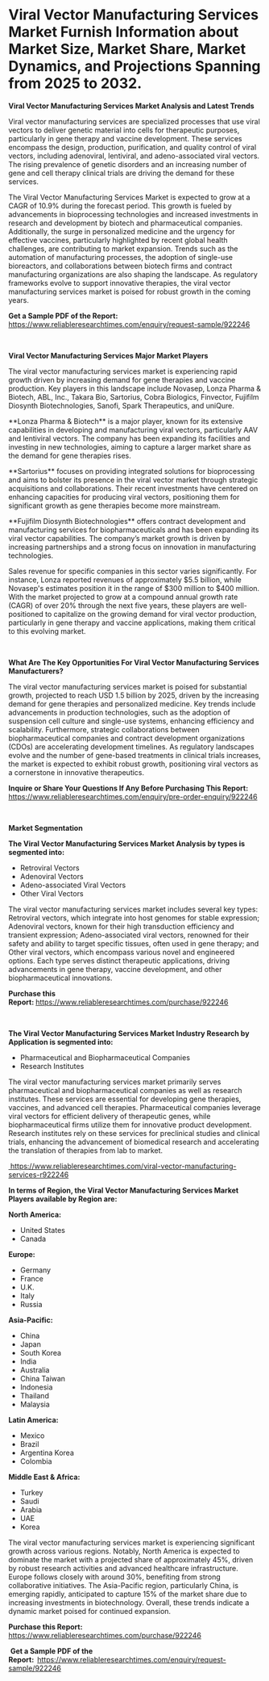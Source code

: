 <p><h1>Viral Vector Manufacturing Services Market Furnish Information about Market Size, Market Share, Market Dynamics, and Projections Spanning from 2025 to 2032.</h1></p><p><strong>Viral Vector Manufacturing Services Market Analysis and Latest Trends</strong></p>
<p><p>Viral vector manufacturing services are specialized processes that use viral vectors to deliver genetic material into cells for therapeutic purposes, particularly in gene therapy and vaccine development. These services encompass the design, production, purification, and quality control of viral vectors, including adenoviral, lentiviral, and adeno-associated viral vectors. The rising prevalence of genetic disorders and an increasing number of gene and cell therapy clinical trials are driving the demand for these services.</p><p>The Viral Vector Manufacturing Services Market is expected to grow at a CAGR of 10.9% during the forecast period. This growth is fueled by advancements in bioprocessing technologies and increased investments in research and development by biotech and pharmaceutical companies. Additionally, the surge in personalized medicine and the urgency for effective vaccines, particularly highlighted by recent global health challenges, are contributing to market expansion. Trends such as the automation of manufacturing processes, the adoption of single-use bioreactors, and collaborations between biotech firms and contract manufacturing organizations are also shaping the landscape. As regulatory frameworks evolve to support innovative therapies, the viral vector manufacturing services market is poised for robust growth in the coming years.</p></p>
<p><strong>Get a Sample PDF of the Report:&nbsp;</strong> <a href="https://www.reliableresearchtimes.com/enquiry/request-sample/922246?utm_campaign=3116&utm_medium=2&utm_source=Github&utm_content=ia&utm_term=18042025&utm_id=viral-vector-manufacturing-services">https://www.reliableresearchtimes.com/enquiry/request-sample/922246</a></p>
<p>&nbsp;</p>
<p><strong>Viral Vector Manufacturing Services Major Market Players</strong></p>
<p><p>The viral vector manufacturing services market is experiencing rapid growth driven by increasing demand for gene therapies and vaccine production. Key players in this landscape include Novasep, Lonza Pharma & Biotech, ABL, Inc., Takara Bio, Sartorius, Cobra Biologics, Finvector, Fujifilm Diosynth Biotechnologies, Sanofi, Spark Therapeutics, and uniQure.</p><p>**Lonza Pharma & Biotech** is a major player, known for its extensive capabilities in developing and manufacturing viral vectors, particularly AAV and lentiviral vectors. The company has been expanding its facilities and investing in new technologies, aiming to capture a larger market share as the demand for gene therapies rises. </p><p>**Sartorius** focuses on providing integrated solutions for bioprocessing and aims to bolster its presence in the viral vector market through strategic acquisitions and collaborations. Their recent investments have centered on enhancing capacities for producing viral vectors, positioning them for significant growth as gene therapies become more mainstream.</p><p>**Fujifilm Diosynth Biotechnologies** offers contract development and manufacturing services for biopharmaceuticals and has been expanding its viral vector capabilities. The company’s market growth is driven by increasing partnerships and a strong focus on innovation in manufacturing technologies.</p><p>Sales revenue for specific companies in this sector varies significantly. For instance, Lonza reported revenues of approximately $5.5 billion, while Novasep's estimates position it in the range of $300 million to $400 million. With the market projected to grow at a compound annual growth rate (CAGR) of over 20% through the next five years, these players are well-positioned to capitalize on the growing demand for viral vector production, particularly in gene therapy and vaccine applications, making them critical to this evolving market.</p></p>
<p>&nbsp;</p>
<p><strong>What Are The Key Opportunities For Viral Vector Manufacturing Services Manufacturers?</strong></p>
<p><p>The viral vector manufacturing services market is poised for substantial growth, projected to reach USD 1.5 billion by 2025, driven by the increasing demand for gene therapies and personalized medicine. Key trends include advancements in production technologies, such as the adoption of suspension cell culture and single-use systems, enhancing efficiency and scalability. Furthermore, strategic collaborations between biopharmaceutical companies and contract development organizations (CDOs) are accelerating development timelines. As regulatory landscapes evolve and the number of gene-based treatments in clinical trials increases, the market is expected to exhibit robust growth, positioning viral vectors as a cornerstone in innovative therapeutics.</p></p>
<p><strong>Inquire or Share Your Questions If Any Before Purchasing This Report:</strong> <a href="https://www.reliableresearchtimes.com/enquiry/pre-order-enquiry/922246?utm_campaign=3116&utm_medium=2&utm_source=Github&utm_content=ia&utm_term=18042025&utm_id=viral-vector-manufacturing-services">https://www.reliableresearchtimes.com/enquiry/pre-order-enquiry/922246</a></p>
<p>&nbsp;</p>
<p><strong>Market Segmentation</strong></p>
<p><strong>The Viral Vector Manufacturing Services Market Analysis by types is segmented into:</strong></p>
<p><ul><li>Retroviral Vectors</li><li>Adenoviral Vectors</li><li>Adeno-associated Viral Vectors</li><li>Other Viral Vectors</li></ul></p>
<p><p>The viral vector manufacturing services market includes several key types: Retroviral vectors, which integrate into host genomes for stable expression; Adenoviral vectors, known for their high transduction efficiency and transient expression; Adeno-associated viral vectors, renowned for their safety and ability to target specific tissues, often used in gene therapy; and Other viral vectors, which encompass various novel and engineered options. Each type serves distinct therapeutic applications, driving advancements in gene therapy, vaccine development, and other biopharmaceutical innovations.</p></p>
<p><strong>Purchase this Report:&nbsp;</strong><a href="https://www.reliableresearchtimes.com/purchase/922246?utm_campaign=3116&utm_medium=2&utm_source=Github&utm_content=ia&utm_term=18042025&utm_id=viral-vector-manufacturing-services">https://www.reliableresearchtimes.com/purchase/922246</a></p>
<p>&nbsp;</p>
<p><strong>The Viral Vector Manufacturing Services Market Industry Research by Application is segmented into:</strong></p>
<p><ul><li>Pharmaceutical and Biopharmaceutical Companies</li><li>Research Institutes</li></ul></p>
<p><p>The viral vector manufacturing services market primarily serves pharmaceutical and biopharmaceutical companies as well as research institutes. These services are essential for developing gene therapies, vaccines, and advanced cell therapies. Pharmaceutical companies leverage viral vectors for efficient delivery of therapeutic genes, while biopharmaceutical firms utilize them for innovative product development. Research institutes rely on these services for preclinical studies and clinical trials, enhancing the advancement of biomedical research and accelerating the translation of therapies from lab to market.</p></p>
<p><a href="https://www.reliableresearchtimes.com/viral-vector-manufacturing-services-r922246?utm_campaign=3116&utm_medium=2&utm_source=Github&utm_content=ia&utm_term=18042025&utm_id=viral-vector-manufacturing-services">&nbsp;https://www.reliableresearchtimes.com/viral-vector-manufacturing-services-r922246</a></p>
<p><strong>In terms of Region, the Viral Vector Manufacturing Services Market Players available by Region are:</strong></p>
<p>
    <p> <strong> North America: </strong>
        <ul>
            <li>United States</li>
            <li>Canada</li>
        </ul>
        </p> 
    <p> <strong> Europe: </strong>
        <ul>
            <li>Germany</li>
            <li>France</li>
            <li>U.K.</li>
            <li>Italy</li>
            <li>Russia</li>
        </ul>
        </p> 
    <p> <strong> Asia-Pacific: </strong>
        <ul>
            <li>China</li>
            <li>Japan</li>
            <li>South Korea</li>
            <li>India</li>
            <li>Australia</li>
            <li>China Taiwan</li>
            <li>Indonesia</li>
            <li>Thailand</li>
            <li>Malaysia</li>
        </ul>
        </p> 
    <p> <strong> Latin America: </strong>
        <ul>
            <li>Mexico</li>
            <li>Brazil</li>
            <li>Argentina Korea</li>
            <li>Colombia</li>
        </ul>
        </p> 
    <p> <strong> Middle East & Africa: </strong>
        <ul>
            <li>Turkey</li>
            <li>Saudi</li>
            <li>Arabia</li>
            <li>UAE</li>
            <li>Korea</li>
        </ul>
    </p>
    </p>
<p><p>The viral vector manufacturing services market is experiencing significant growth across various regions. Notably, North America is expected to dominate the market with a projected share of approximately 45%, driven by robust research activities and advanced healthcare infrastructure. Europe follows closely with around 30%, benefiting from strong collaborative initiatives. The Asia-Pacific region, particularly China, is emerging rapidly, anticipated to capture 15% of the market share due to increasing investments in biotechnology. Overall, these trends indicate a dynamic market poised for continued expansion.</p></p>
<p><strong>Purchase this Report: </strong><a href="https://www.reliableresearchtimes.com/purchase/922246?utm_campaign=3116&utm_medium=2&utm_source=Github&utm_content=ia&utm_term=18042025&utm_id=viral-vector-manufacturing-services">https://www.reliableresearchtimes.com/purchase/922246</a></p>
<p>&nbsp;<strong>Get a Sample PDF of the Report:&nbsp;&nbsp;</strong><a href="https://www.reliableresearchtimes.com/enquiry/request-sample/922246?utm_campaign=3116&utm_medium=2&utm_source=Github&utm_content=ia&utm_term=18042025&utm_id=viral-vector-manufacturing-services">https://www.reliableresearchtimes.com/enquiry/request-sample/922246</a></p>
<p><strong></strong></p>
<p><p></p><p></p><p></p></p>